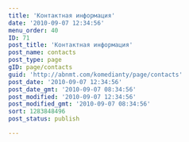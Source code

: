 ```yaml
---
title: 'Контактная информация'
date: '2010-09-07 12:34:56'
menu_order: 40
ID: 71
post_title: 'Контактная информация'
post_name: contacts
post_type: page
gID: page/contacts
guid: 'http://abnmt.com/komedianty/page/contacts'
post_date: '2010-09-07 12:34:56'
post_date_gmt: '2010-09-07 08:34:56'
post_modified: '2010-09-07 12:34:56'
post_modified_gmt: '2010-09-07 08:34:56'
sort: 1283848496
post_status: publish

---
```



